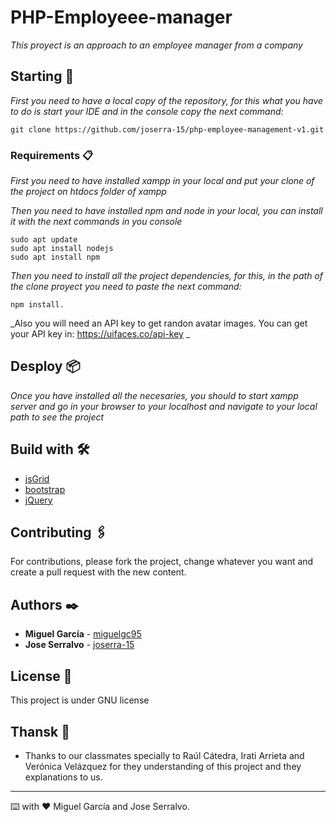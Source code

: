 # PHP-Employeee-manager

_This proyect is an approach to an employee manager from a company_

## Starting 🚀

_First you need to have a local copy of the repository, for this what you have to do is start your IDE and in the console copy the next command:_

```
git clone https://github.com/joserra-15/php-employee-management-v1.git
```

### Requirements 📋

_First you need to have installed xampp in your local and put your clone of the project on htdocs folder of xampp_

_Then you need to have installed npm and node in your local, you can install it with the next commands in you console_

```
sudo apt update
sudo apt install nodejs
sudo apt install npm
```

_Then you need to install all the project dependencies, for this, in the path of the clone proyect you need to paste the next command:_

```
npm install.
```
_Also you will need an API key to get randon avatar images. You can get your API key in:  https://uifaces.co/api-key _

## Desploy 📦

_Once you have installed all the necesaries, you should to start xampp server and go in your browser to your localhost and navigate to your local path to see the project_

## Build with 🛠️

- [jsGrid](http://js-grid.com/)
- [bootstrap](https://getbootstrap.com/docs/5.0/getting-started/introduction/)
- [jQuery](https://jquery.com/)

## Contributing 🖇️

For contributions, please fork the project, change whatever you want and create a pull request with the new content.

## Authors ✒️

- **Miguel García** - [miguelgc95](https://github.com/miguelgc95)
- **Jose Serralvo** - [joserra-15](https://github.com/joserra-15)

## License 📄

This project is under GNU license

## Thansk 🎁

- Thanks to our classmates specially to Raúl Cátedra, Irati Arrieta and Verónica Velázquez for they understanding of this project and they explanations to us.

---

⌨️ with ❤️ Miguel García and Jose Serralvo.

